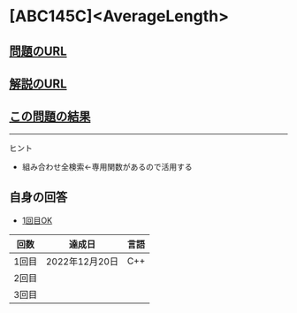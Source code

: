 # \[ABC145C\]\<AverageLength\>

## [問題のURL](https://atcoder.jp/contests/abc145/tasks/abc145_c)

## [解説のURL](https://blog.hamayanhamayan.com/entry/2019/11/16/233917)

## [この問題の結果](https://atcoder.jp/contests/abc145/submissions?f.Task=abc145_c&f.LanguageName=C%2B%2B&f.Status=AC&f.User=)



---

ヒント

* 組み合わせ全検索←専用関数があるので活用する

## 自身の回答

* [1回目OK](https://atcoder.jp/contests/abc145/submissions/37409275)


| 回数 | 達成日 | 言語 |
| --- | ----- | ---- |
| 1回目 | 2022年12月20日 | C++ |
| 2回目 |  |  |
| 3回目 |  |  |

